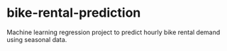 # bike-rental-prediction
Machine learning regression project to predict hourly bike rental demand using seasonal data.
